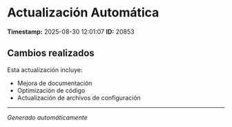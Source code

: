 # Actualización Automática

**Timestamp:** 2025-08-30 12:01:07
**ID:** 20853

## Cambios realizados

Esta actualización incluye:
- Mejora de documentación
- Optimización de código
- Actualización de archivos de configuración

---
*Generado automáticamente*
